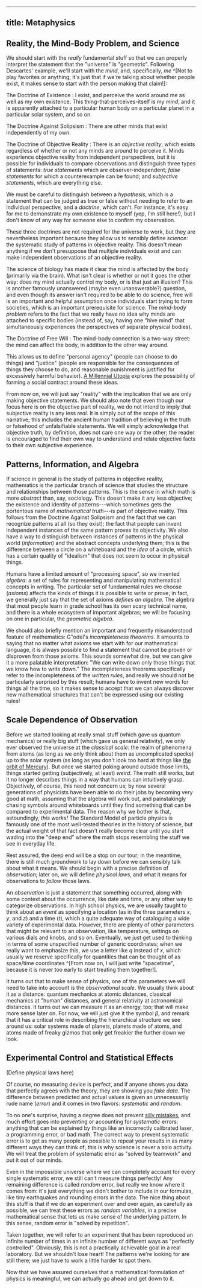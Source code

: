 ------------------------
title: Metaphysics
------------------------

## Reality, the Mind-Body Problem, and Science

We should start with the *really* fundamental stuff so that we can properly interpret the statement that the "universe" is "geometric". Following Descartes' example, we'll start with the *mind*, and, specifically, *me* ^[Not to play favorites or anything; it's just that if we're talking about whether people exist, it makes sense to start with the person making that claim!]:

The Doctrine of Existence
:   I exist, and perceive the world around me as well as my own existence. This thing-that-perceives-itself is my *mind*, and it is apparently attached to a particular human body on a particular planet in a particular solar system, and so on.

The Doctrine Against Solipsism
:   There are other minds that exist independently of my own.

The Doctrine of Objective Reality
:   There is an *objective reality*, which exists regardless of whether or not any minds are around to perceive it. Minds experience objective reality from independent perspectives, but it is possible for individuals to compare observations and distinguish three types of statements: *true statements* which are observer-independent; *false statements* for which a counterexample can be found; and *subjective statements*, which are everything else.

We must be careful to distinguish between a *hypothesis*, which is a statement that can be judged as true or false without needing to refer to an individual perspective, and a *doctrine*, which can't. For instance, it's easy for me to demonstrate my own existence to myself (yep, I'm still here!), but I don't know of any way for someone else to confirm my observation.

These three doctrines are not required for the universe to work, but they are nevertheless important because they allow us to sensibly define *science*: the systematic study of patterns in objective reality. This doesn't mean anything if we don't presuppose that multiple individuals exist and can make independent observations of an objective reality.

The science of biology has made it clear the mind is affected by the body (primarily via the brain). What isn't clear is whether or not it goes the other way: does my mind actually control my body, or is that just an illusion? This is another famously unanswered (maybe even unanswerable?) question, and even though its answer isn't required to be able to do science, free will is an important and helpful assumption once individuals start trying to form societies, which is an important prerequisite for science. The *mind-body problem* refers to the fact that we really have no idea why minds are attached to specific bodies (instead of, say, having one "hive mind" that simultaneously experiences the perspectives of separate physical bodies).

The Doctrine of Free Will
:   The mind-body connection is a two-way street: the mind can affect the body, in addition to the other way around.

This allows us to define "personal agency" (people can choose to do things) and "justice" (people are responsible for the consequences of things they choose to do, and reasonable punishment is justified for excessively harmful behavior). [A Millennial Utopia](/millennial-utopia) explores the possibility of forming a social contract around these ideas.

From now on, we will just say "reality" with the implication that we are only making objective statements. We should also note that even though our focus here is on the objective part of reality, we do not intend to imply that subjective reality is any less *real*. It is simply out of the scope of this narrative; this includes the ancient human tradition of believing in the truth or falsehood of unfalsifiable statements. We will simply acknowledge that objective truth, by definition, does not care one way or the other; the reader is encouraged to find their own way to understand and relate objective facts to their own subjective experience.

## Patterns, Information, and Algebra

If science in general is the study of patterns in objective reality, mathematics is the particular branch of science that studies the structure and relationships between those patterns. This is the sense in which math is more *abstract* than, say, sociology. This doesn't make it any less objective; the existence and identity of patterns---which sometimes gets the portentous name of *mathematical truth*---is part of objective reality. This follows from the Doctrine Against Solipsism and the fact that we can recognize patterns at all (so they exist); the fact that people can invent independent instances of the same pattern proves its objectivity. We also have a way to distinguish between instances of patterns in the physical world (*information*) and the abstract concepts underlying them; this is the difference between a circle on a whiteboard and the *idea* of a circle, which has a certain quality of "idealism" that does not seem to occur in physical things.

Humans have a limited amount of "processing space", so we invented *algebra*: a set of rules for representing and manipulating mathematical concepts in writing. The particular set of fundamental rules we choose (*axioms*) affects the kinds of things it is possible to write or prove; in fact, we generally just say that the set of axioms *defines an algebra*. The algebra that most people learn in grade school has its own scary technical name, and there is a whole ecosystem of important algebras; we will be focusing on one in particular, the *geometric algebra*.

We should also briefly mention an important and frequently misunderstood feature of mathematics: G\"odel's *incompleteness theorems*. It amounts to saying that no matter what axioms we start with for our mathematical language, it is always possible to find a statement that cannot be proven or disproven from those axioms. This sounds somewhat dire, but we can give it a more palatable interpretation: "We can write down only those things that we know how to write down." The incompleteness theorems specifically refer to the incompleteness of the *written rules*, and really we should not be particularly surprised by this result; humans have to invent new words for things all the time, so it makes sense to accept that we can always discover new mathematical structures that can't be expressed using our existing rules!

## Scale Dependence of Observation

Before we started looking at really small stuff (which gave us quantum mechanics) or really big stuff (which gave us general relativity), we only ever observed the universe at the *classical scale*: the realm of phenomena from atoms (as long as we only think about them as uncomplicated specks) up to the solar system (as long as you don't look too hard at things like [the orbit of Mercury](https://en.wikipedia.org/wiki/Tests_of_general_relativity#Perihelion_precession_of_Mercury)). But once we started poking around outside those limits, things started getting (subjectively, at least) *weird*. The math still works, but it no longer describes things in a way that humans can intuitively grasp. Objectively, of course, this need not concern us; by now several generations of physicists have been able to do their jobs by becoming very good at math, assuming that the algebra will work out, and painstakingly chasing symbols around whiteboards until they find something that can be compared to experimental data. The reason why we bother is that, astoundingly, *this works!* The Standard Model of particle physics is famously one of the most well-tested theories in the history of science, but the actual weight of that fact doesn't really become clear until you start wading into the "deep end" where the math stops resembling the stuff we see in everyday life.

Rest assured, the deep end will be a stop on our tour; in the meantime, there is still much groundwork to lay down before we can sensibly talk about what it means. We should begin with a precise definition of *observation*; later on, we will define *physical laws*, and what it means for observations to *follow* those laws.

An *observation* is just a statement that something occurred, along with some context about the occurrence, like date and time, or any other way to categorize observations. In high school physics, we are usually taught to think about an *event* as specifying a location (as in the three parameters $x$, $y$, and $z$) and a time ($t$), which a quite adequate way of cataloguing a wide variety of experimental data. However, there are plenty of other parameters that might be relevant to an observation, like temperature, settings on various dials and knobs, and so on. Eventually, we just get used to thinking in terms of some unspecified number of generic coordinates; when we really want to emphasize this, we use a letter like $q$ instead of $x$, which usually we reserve specifically for quantities that can be thought of as space/time coordinates ^[From now on, I will just write "spacetime", because it is never too early to start treating them together!].

It turns out that to make sense of physics, one of the parameters we will need to take into account is the *observational scale*. We usually think about it as a distance: quantum mechanics at atomic distances, classical mechanics at "human" distances, and general relativity at astronomical distances. It turns out we can measure it as an energy, too; that will make more sense later on. For now, we will just give it the symbol $\beta$, and remark that it has a critical role in describing the hierarchical structure we see around us: solar systems made of planets, planets made of atoms, and atoms made of freaky gizmos that only get freakier the further down we look.

## Experimental Control and Statistical Effects

(Define physical laws here)

Of course, no measuring device is perfect, and if anyone shows you data that perfectly agrees with the theory, they are showing you *fake data*. The difference between predicted and actual values is given an unnecessarily rude name (*error*) and it comes in two flavors: *systematic* and *random*.

To no one's surprise, having a degree does not prevent [silly mistakes](https://en.wikipedia.org/wiki/Faster-than-light_neutrino_anomaly), and much effort goes into preventing or accounting for *systematic* errors: anything that can be explained by things like an incorrectly calibrated laser, a programming error, or bad math. The correct way to prevent systematic error is to get as many people as possible to repeat your results in as many different ways they can think of; this is why science is never a solo activity. We will treat the problem of systematic error as "solved by teamwork" and put it out of our minds.

Even in the impossible universe where we can completely account for every single systematic error, we still can't measure things perfectly! Any remaining difference is called *random* error, but really we know where it comes from: it's just everything we didn't bother to include in our formulas, like tiny earthquakes and rounding errors in the data. The nice thing about this stuff is that if we do an experiment over and over again, as carefully as possible, we can treat these errors as *random variables*, in a precise mathematical sense that lets us make sense of the underlying pattern. In this sense, random error is "solved by repetition".

Taken together, we will refer to an experiment that has been reproduced an infinite number of times in an infinite number of different ways as "perfectly controlled". Obviously, this is not a practically achievable goal in a real laboratory. But we shouldn't lose heart! The patterns we're looking for are still there; we just have to work a little harder to spot them.

Now that we have assured ourselves that a mathematical formulation of physics is meaningful, we can actually go ahead and get down to it.
